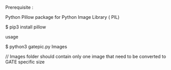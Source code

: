 Prerequisite :

Python Pillow package for Python Image Library ( PIL)

$ pip3 install pillow


usage

$ python3 gatepic.py Images

// Images folder should contain only one image that need to be converted to GATE specific size
